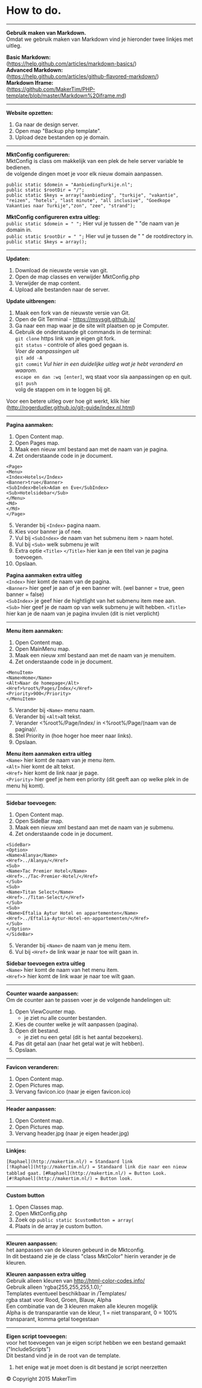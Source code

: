 # How to do.
---
**Gebruik maken van Markdown.**  
Omdat we gebruik maken van Markdown vind je hieronder twee linkjes met uitleg.
  
**Basic Markdown:**   
(https://help.github.com/articles/markdown-basics/)  
**Advanced Markdown:**   
(https://help.github.com/articles/github-flavored-markdown/)  
**Markdown Iframe:**   
(https://github.com/MakerTim/PHP-template/blob/master/Markdown%20iframe.md)  

---
**Website opzetten:**  
1. Ga naar de design server.  
2. Open map "Backup php template".  
3. Upload deze bestanden op je domain.  

---
**MktConfig configureren:**  
MktConfig is class om makkelijk van een plek de hele server variable te bedienen.  
de volgende dingen moet je voor elk nieuw domain aanpassen.

>
`public static $domein = "AanbiedingTurkije.nl"; `   
`public static $rootDir = "/";`    
`public static $keys = array("aanbieding", "turkije", "vakantie", "reizen", "hotels", "last minute", "all inclusive", "Goedkope Vakanties naar Turkije","zon", "zee", "strand");`  

**MktConfig configureren extra uitleg:**   
`public static $domein = " ";`  Hier vul je tussen de " "de naam van je domain in.  
`public static $rootDir = " ";` Hier vul je tussen de " " de rootdirectory in.  
`public static $keys = array();`  

---
**Updaten:**  
1. Download de nieuwste versie van git.    
2. Open de map classes en verwijder MktConfig.php  
3. Verwijder de map content.  
4. Upload alle bestanden naar de server.

**Update uitbrengen:**  
1. Maak een fork van de nieuwste versie van Git.   
2. Open de Git Terminal - https://msysgit.github.io/  
3. Ga naar een map waar je de site wilt plaatsen op je Computer.  
4. Gebruik de onderstaande git commands in de terminal:   
`git clone` https link van je eigen git fork.  
`git status`  - controle of alles goed gegaan is.  
*Voer de aanpassingen uit*  
`git add -A`  
`git commit` *Vul hier in een duidelijke uitleg wat je hebt veranderd en waarom*.  
`escape en dan :wq [enter]`, wq staat voor sla aanpassingen op en quit.   
`git push`  
volg de stappen om in te loggen bij git. 

Voor een betere uitleg over hoe git werkt, klik hier (http://rogerdudler.github.io/git-guide/index.nl.html)

---
**Pagina aanmaken:**  
1. Open Content map.  
2. Open Pages map.  
3. Maak een nieuw xml bestand aan met de naam van je pagina.  
4. Zet onderstaande code in je document.
>
`<Page>`  
`<Menu>`  
`<Index>Hotels</Index>`  
`<Banner>true</Banner>`  
`<SubIndex>Belek>Adam en Eve</SubIndex>`  
`<Sub>Hotelsidebar</Sub>`  
`</Menu>`  
`<Md>`  
`</Md>`  
`</Page>`
> 
 
5. Verander bij `<Index>` pagina naam.   
6. Kies voor banner ja of nee.   
7. Vul bij `<SubIndex>` de naam van het submenu item > naam hotel.
8. Vul bij `<Sub>` welk submenu je wilt  
9. Extra optie `<Title>` `</Title>` hier kan je een titel van je pagina toevoegen.  
10. Opslaan.  

**Pagina aanmaken extra uitleg**   
`<Index>` hier komt de naam van de pagina.  
`<Banner>` hier geef je aan of je een banner wilt. (wel banner = true, geen banner = false)  
`<SubIndex>` je geef hier de hightlight van het submenu item mee aan.  
`<Sub>`   hier geef je de naam op van welk submenu je wilt hebben.
`<Title>` hier kan je de naam van je pagina invulen (dit is niet verplicht)

---
**Menu item aanmaken:**  
1. Open Content map.  
2. Open MainMenu map.  
3. Maak een nieuw xml bestand aan met de naam van je menuitem.  
4. Zet onderstaande code in je document.
>
`<MenuItem>`  
`<Name>Home</Name>`  
`<Alt>Naar de homepage</Alt>`  
`<Href>%root%/Pages/Index/</Href>`  
`<Priority>900</Priority>`  
`</MenuItem>`
> 

5. Verander bij `<Name>` menu naam.  
6. Verander bij `<Alt>`alt tekst.   
7. Verander <%root%/Page/Index/ in <%root%/Page/(naam van de pagina)/.  
8. Stel Priority in (hoe hoger hoe meer naar links).  
9. Opslaan.

**Menu item aanmaken extra uitleg**   
`<Name>`  hier komt de naam van je menu item.  
`<Alt>`  hier komt de alt tekst.  
`<Href>`  hier komt de link naar je page.  
`<Priority>` hier geef je hem een priority (dit geeft aan op welke plek in de menu hij komt).

---
**Sidebar toevoegen:**    
1. Open Content map.  
2. Open SideBar map.  
3. Maak een nieuw xml bestand aan met de naam van je submenu.  
4. Zet onderstaande code in je document.  
>
`<SideBar>`  
`<Option>`  
`<Name>Alanya</Name>`  
`<Href>../Alanya/</Href>`  
`<Sub>`  
`<Name>Tac Premier Hotel</Name>`  
`<Href>../Tac-Premier-Hotel/</Href>`  
`</Sub>`  
`<Sub>`  
`<Name>Titan Select</Name>`  
`<Href>../Titan-Select/</Href>`  
`</Sub>`  
`<Sub>`  
`<Name>Eftalia Aytur Hotel en appartementen</Name>`  
`<Href>../Eftalia-Aytur-Hotel-en-appartementen/</Href>`  
`</Sub>`  
`</Option>`  
`</SideBar>`
> 
 
5. Verander bij `<Name>` de naam van je menu item.  
6. Vul bij `<Href>` de link waar je naar toe wilt gaan in.  

**Sidebar toevoegen extra uitleg**  
`<Name>` hier komt de naam van het menu item.  
`<Href>`> hier komt de link waar je naar toe wilt gaan.  

---
**Counter waarde aanpassen:**  
Om de counter aan te passen voer je de volgende handelingen uit:  
1. Open ViewCounter map.  
	* je ziet nu alle counter bestanden.  
2. Kies de counter welke je wilt aanpassen (pagina).  
3. Open dit bestand.  
	* je ziet nu een getal (dit is het aantal bezoekers).   
4. Pas dit getal aan (naar het getal wat je wilt hebben).  
5. Opslaan.

---
**Favicon veranderen:**    
1. Open Content map.  
2. Open Pictures map.  
3. Vervang favicon.ico (naar je eigen favicon.ico)

---
**Header aanpassen:**    
1. Open Content map.  
2. Open Pictures map.  
3. Vervang header.jpg (naar je eigen header.jpg)

---
**Linkjes:**    
>
`[Raphael](http://makertim.nl/) = Standaard link`  
`[!Raphael](http://makertim.nl/) = Standaard link die naar een nieuw tabblad gaat.`
`[#Raphael](http://makertim.nl/) = Button Look.`  
`[#!Raphael](http://makertim.nl/) = Button look.`

---
**Custom button**  
1. Open Classes map.  
2. Open MktConfig.php  
3. Zoek op `public static $customButton = array(`  
4. Plaats in de array je custom button. 

---
**Kleuren aanpassen:**  
het aanpassen van de kleuren gebeurd in de Mktconfig.  
In dit bestaand zie je de class "class MktColor" hierin verander je de kleuren.

**Kleuren aanpassen extra uitleg**  
Gebruik alleen kleuren van http://html-color-codes.info/  
Gebruik alleen 'rgba(255,255,255,1.0);'  
Templates eventueel beschikbaar in /Templates/  
rgba staat voor Rood, Groen, Blauw, Alpha  
Een combinatie van de 3 kleuren maken alle kleuren mogelijk  
Alpha is de transparantie van de kleur, 1 = niet transparant, 0 = 100% transparant, komma getal toegestaan

---
**Eigen script toevoegen:**  
voor het toevoegen van je eigen script hebben we een bestand gemaakt ("IncludeScripts")  
Dit bestand vind je in de root van de template.  
1. het enige wat je moet doen is dit bestand je script neerzetten

© Copyright 2015 MakerTim
